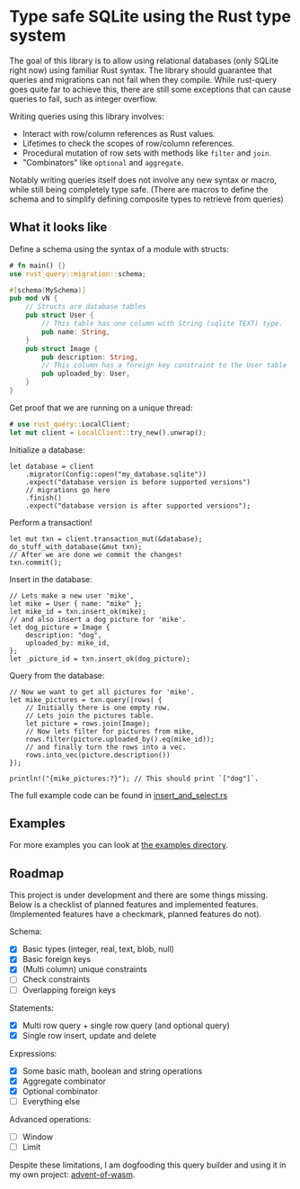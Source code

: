 # Type safe SQLite using the Rust type system
The goal of this library is to allow using relational databases (only SQLite right now) using familiar Rust syntax.
The library should guarantee that queries and migrations can not fail when they compile. While rust-query goes quite far to achieve this, there are still some exceptions that can cause queries to fail, such as integer overflow.

Writing queries using this library involves:
- Interact with row/column references as Rust values.
- Lifetimes to check the scopes of row/column references.
- Procedural mutation of row sets with methods like `filter` and `join`.
- "Combinators" like `optional` and `aggregate`.

Notably writing queries itself does not involve any new syntax or macro, while still being completely type safe.
(There are macros to define the schema and to simplify defining composite types to retrieve from queries)

## What it looks like

Define a schema using the syntax of a module with structs:
```rust
# fn main() {}
use rust_query::migration::schema;

#[schema(MySchema)]
pub mod vN {
    // Structs are database tables
    pub struct User {
        // This table has one column with String (sqlite TEXT) type.
        pub name: String,
    }
    pub struct Image {
        pub description: String,
        // This column has a foreign key constraint to the User table
        pub uploaded_by: User,
    }
}
```
Get proof that we are running on a unique thread:
```rust
# use rust_query::LocalClient;
let mut client = LocalClient::try_new().unwrap();
```
Initialize a database:
```rust,ignore
let database = client
    .migrator(Config::open("my_database.sqlite"))
    .expect("database version is before supported versions")
    // migrations go here
    .finish()
    .expect("database version is after supported versions");
```
Perform a transaction!
```rust,ignore
let mut txn = client.transaction_mut(&database);
do_stuff_with_database(&mut txn);
// After we are done we commit the changes!
txn.commit();
```
Insert in the database:
```rust,ignore
// Lets make a new user 'mike',
let mike = User { name: "mike" };
let mike_id = txn.insert_ok(mike);
// and also insert a dog picture for 'mike'.
let dog_picture = Image {
    description: "dog",
    uploaded_by: mike_id,
};
let _picture_id = txn.insert_ok(dog_picture);
```
Query from the database:
```rust,ignore
// Now we want to get all pictures for 'mike'.
let mike_pictures = txn.query(|rows| {
    // Initially there is one empty row.
    // Lets join the pictures table.
    let picture = rows.join(Image);
    // Now lets filter for pictures from mike,
    rows.filter(picture.uploaded_by().eq(mike_id));
    // and finally turn the rows into a vec.
    rows.into_vec(picture.description())
});

println!("{mike_pictures:?}"); // This should print `["dog"]`.
```
The full example code can be found in [insert_and_select.rs](examples/insert_and_select.rs)

## Examples
For more examples you can look at [the examples directory](/examples).

## Roadmap

This project is under development and there are some things missing.
Below is a checklist of planned features and implemented features.
(Implemented features have a checkmark, planned features do not).

Schema:
- [x] Basic types (integer, real, text, blob, null)
- [x] Basic foreign keys
- [x] (Multi column) unique constraints
- [ ] Check constraints
- [ ] Overlapping foreign keys

Statements:
- [x] Multi row query + single row query (and optional query)
- [x] Single row insert, update and delete

Expressions:
- [x] Some basic math, boolean and string operations
- [x] Aggregate combinator
- [x] Optional combinator
- [ ] Everything else

Advanced operations:
- [ ] Window
- [ ] Limit

Despite these limitations, I am dogfooding this query builder and using it in my own project: [advent-of-wasm](https://github.com/LHolten/advent-of-wasm).
